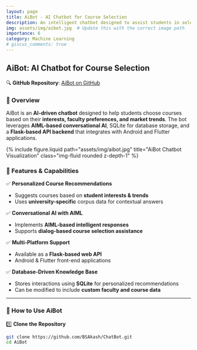 ```yaml
---
layout: page
title: AiBot - AI Chatbot for Course Selection
description: An intelligent chatbot designed to assist students in selecting courses based on interests, market trends, and university-specific recommendations.
img: assets/img/aibot.jpg  # Update this with the correct image path
importance: 6
category: Machine Learning
# giscus_comments: true
---
```


## AiBot: AI Chatbot for Course Selection

🔍 **GitHub Repository**: [AiBot on GitHub](https://github.com/BSAkash/ChatBot)

### 🚀 Overview
AiBot is an **AI-driven chatbot** designed to help students choose courses based on their **interests, faculty preferences, and market trends**. The bot leverages **AIML-based conversational AI**, SQLite for database storage, and a **Flask-based API backend** that integrates with Android and Flutter applications.

<div class="row justify-content-sm-center">
    <div class="col-sm-8 mt-3 mt-md-0">
        {% include figure.liquid path="assets/img/aibot.jpg" title="AiBot Chatbot Visualization" class="img-fluid rounded z-depth-1" %}
    </div>
</div>

### 🔹 Features & Capabilities
✅ **Personalized Course Recommendations**  
   - Suggests courses based on **student interests & trends**  
   - Uses **university-specific** corpus data for contextual answers  

✅ **Conversational AI with AIML**  
   - Implements **AIML-based intelligent responses**  
   - Supports **dialog-based course selection assistance**  

✅ **Multi-Platform Support**  
   - Available as a **Flask-based web API**  
   - Android & Flutter front-end applications  

✅ **Database-Driven Knowledge Base**  
   - Stores interactions using **SQLite** for personalized recommendations  
   - Can be modified to include **custom faculty and course data**  

---

### 📌 How to Use AiBot
1️⃣ **Clone the Repository**  
   ```bash
   git clone https://github.com/BSAkash/ChatBot.git
   cd AiBot
